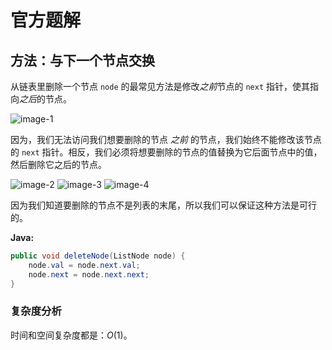 # 官方题解

## 方法：与下一个节点交换

从链表里删除一个节点 `node` 的最常见方法是修改*之前*节点的 `next` 指针，使其指向*之后*的节点。

![image-1](images/image2.png)

因为，我们无法访问我们想要删除的节点 *之前* 的节点，我们始终不能修改该节点的 `next` 指针。相反，我们必须将想要删除的节点的值替换为它后面节点中的值，然后删除它之后的节点。

![image-2](images/image3.png)
![image-3](images/image4.png)
![image-4](images/image5.png)

因为我们知道要删除的节点不是列表的末尾，所以我们可以保证这种方法是可行的。

**Java:**

```java
public void deleteNode(ListNode node) {
    node.val = node.next.val;
    node.next = node.next.next;
}
```

### 复杂度分析

时间和空间复杂度都是：$O(1)$。
